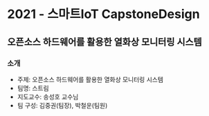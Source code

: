 # 2021 - 스마트IoT CapstoneDesign
## 오픈소스 하드웨어를 활용한 열화상 모니터링 시스템

### 소개
* 주제: 오픈소스 하드웨어를 활용한 열화상 모니터링 시스템
* 팀명: 스트림
* 지도교수: 송성호 교수님
* 팀 구성: 김중권(팀장), 박철운(팀원)
